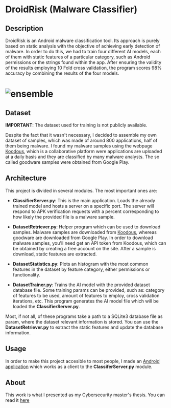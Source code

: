 # DroidRisk (Malware Classifier)

## Description

 DroidRisk is an Android malware classification tool. Its approach is purely based on static analysis with the objective of achieving early detection of malware. In order to do this, we had to train four different AI models, each of them with static features of a particular category, such as Android permissions or the strings found within the app. After ensuring the validity of the results employing 10 Fold cross validation, the program scores 98% accuracy by combining the results of the four models.

 # ![ensemble](https://raw.githubusercontent.com/MartGon/MalwareClassifier/master/docs/pictures/ensemble.png)

 ## Dataset

**IMPORTANT**: The dataset used for training is not publicly available.

Despite the fact that it wasn't necessary, I decided to assemble my own dataset of samples, which was made of around 800 applications, half of them being malware. I found my malware samples using the webpage [Koodous](https://koodous.com), which is a collaborative platform were applications are uploaded at a daily basis and they are classified by many malware analysts. The so called goodware samples were obtained from Google Play.

## Architecture

This project is divided in several modules. The most important ones are:

- **ClassifierServer.py**: This is the main application. Loads the already trained model and hosts a server on a specific port. The server will respond to APK verification requests with a percent corresponding to how likely the provided file is a malware sample.

- **DatasetRetriever.py**: Helper program which can be used to download samples. Malware samples are downloaded from [Koodous](https://koodous.com), whereas goodware are downloaded from Google Play. In order to download malware samples, you'll need get an API token from Koodous, which can be obtained by creating a free account on the site. After a sample is download, static features are extracted.

- **DatasetStatistics.py**: Plots an histogram with the most common features in the dataset by feature category, either permissions or functionality.

- **DatasetTrainer.py**: Trains the AI model with the provided dataset database file. Some training params can be provided, such as: category of features to be used, amount of features to employ, cross validation iterations, etc. This program generates the AI model file which will be loaded the **ClassifierServer.py**.

Most, if not all, of these programs take a path to a SQLite3 database file as param, where the dataset relevant information is stored. You can use the **DatasetRetriever.py** to extract the static features and update the database information. 

## Usage

In order to make this project accesible to most people, I made an [Android application](https://github.com/MartGon/DroidRiskClient) which works as a client to the **ClassiferServer.py** module.

## About

This work is what I presented as my Cybersecurity master's thesis. You can read it [here](https://drive.google.com/file/d/1Va6FYQ6zSTOTYzp0lN0L7SGSyP9bPrD6/view?usp=sharing)
